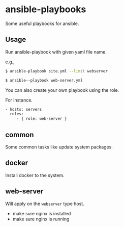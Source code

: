 # ansible-playbooks
Some useful playbooks for ansible.

## Usage
Run ansible-playbook with given yaml file name.

e.g.,

```sh
$ ansible-playbook site.yml --limit webserver
```

```sh
$ ansible--playbook web-server.yml
```

You can also create your own playbook using the role.

For instance.
```sh
- hosts: servers
  roles:
     - { role: web-server }
```

## common
Some common tasks like update system packages.

## docker
Install docker to the system.

## web-server
Will apply on the `webserver` type host.

* make sure nginx is installed
* make sure nginx is running
